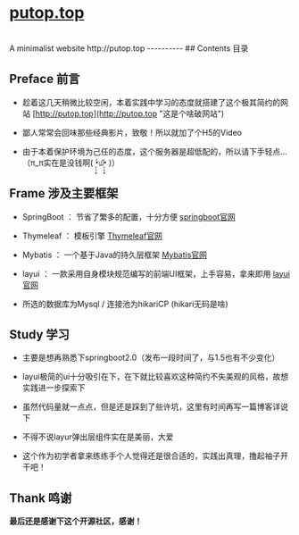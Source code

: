 # **[putop.top](https://github.com/Folgerjun/putop.top "putop.top")**
<br>
A minimalist website http://putop.top
----------
## Contents 目录


## Preface 前言


- 趁着这几天稍微比较空闲，本着实践中学习的态度就搭建了这个极其简约的网站 [http://putop.top](http://putop.top "这是个啥破网站")

- 鄙人常常会回味那些经典影片，致敬！所以就加了个H5的Video

- 由于本着保护环境为己任的态度，这个服务器是超低配的，所以请下手轻点...（π_π实在是没钱啊( •̣̣̣̣̣̥́௰•̣̣̣̣̣̥̀ )）

## Frame 涉及主要框架

- SpringBoot ： 节省了繁多的配置，十分方便 [springboot官网](https://projects.spring.io/spring-boot/ "springboot官网")

- Thymeleaf ： 模板引擎 [Thymeleaf官网](https://www.thymeleaf.org/ "Thymeleaf官网")

- Mybatis ： 一个基于Java的持久层框架 [Mybatis官网](http://www.mybatis.org/ "Mybatis官网")

- layui ： 一款采用自身模块规范编写的前端UI框架，上手容易，拿来即用 [layui官网](http://www.layui.com/ "layui官网")

- 所选的数据库为Mysql / 连接池为hikariCP (hikari无码是啥)

## Study 学习

- 主要是想再熟悉下springboot2.0（发布一段时间了，与1.5也有不少变化）

- layui极简的ui十分吸引在下，在下就比较喜欢这种简约不失美观的风格，故想实践进一步探索下

- 虽然代码量就一点点，但是还是踩到了些许坑，这里有时间再写一篇博客详说下

- 不得不说layur弹出层组件实在是美丽，大爱

- 这个作为初学者拿来练练手个人觉得还是很合适的，实践出真理，撸起袖子开干吧！

## Thank 鸣谢

**最后还是感谢下这个开源社区，感谢！**